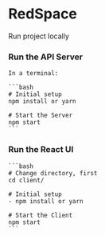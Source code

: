 # RedSpace

Run project locally
 ### Run the API Server
    
    In a terminal:

    ```bash
    # Initial setup
    npm install or yarn

    # Start the Server
    npm start
    ```

 ### Run the React UI

    ```bash
    # Change directory, first
    cd client/

    # Initial setup
    - npm install or yarn

    # Start the Client
    npm start
    ```
